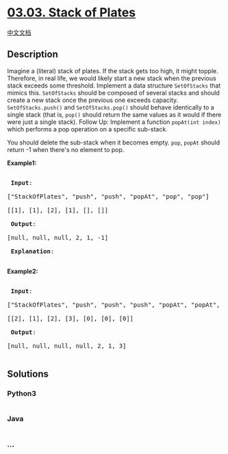 # [03.03. Stack of Plates](https://leetcode.cn/problems/stack-of-plates-lcci)

[中文文档](/lcci/03.03.Stack%20of%20Plates/README.md)

## Description

<p>Imagine a (literal) stack of plates. If the stack gets too high, it might topple. Therefore, in real life, we would likely start a new stack when the previous stack exceeds some threshold. Implement a data structure <code>SetOfStacks</code> that mimics this.&nbsp;<code>SetOfStacks</code> should be composed of several stacks and should create a new stack once the previous one exceeds capacity. <code>SetOfStacks.push()</code> and <code>SetOfStacks.pop()</code> should behave identically to a single stack (that is, <code>pop()</code> should return the same values as it would if there were just a single stack). Follow Up: Implement a function <code>popAt(int index)</code> which performs a pop operation on a specific sub-stack.</p>

<p>You should delete the sub-stack when it becomes empty. <code>pop</code>, <code>popAt</code> should return -1 when there&#39;s no element to pop.</p>

<p><strong>Example1:</strong></p>

<pre>

<strong> Input</strong>: 

[&quot;StackOfPlates&quot;, &quot;push&quot;, &quot;push&quot;, &quot;popAt&quot;, &quot;pop&quot;, &quot;pop&quot;]

[[1], [1], [2], [1], [], []]

<strong> Output</strong>: 

[null, null, null, 2, 1, -1]

<strong> Explanation</strong>: 

</pre>

<p><strong>Example2:</strong></p>

<pre>

<strong> Input</strong>: 

[&quot;StackOfPlates&quot;, &quot;push&quot;, &quot;push&quot;, &quot;push&quot;, &quot;popAt&quot;, &quot;popAt&quot;, &quot;popAt&quot;]

[[2], [1], [2], [3], [0], [0], [0]]

<strong> Output</strong>: 

[null, null, null, null, 2, 1, 3]

</pre>

## Solutions

<!-- tabs:start -->

### **Python3**

```python

```

### **Java**

```java

```

### **...**

```

```

<!-- tabs:end -->
